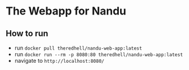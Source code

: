 # The Webapp for Nandu

## How to run

- run ```docker pull theredhell/nandu-web-app:latest```
- run ```docker run --rm -p 8080:80 theredhell/nandu-web-app:latest```
- navigate to `http://localhost:8080/`
